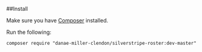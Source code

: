 ##Install

Make sure you have [Composer](https://getcomposer.org/) installed.

Run the following:

```
composer require "danae-miller-clendon/silverstripe-roster:dev-master"
```